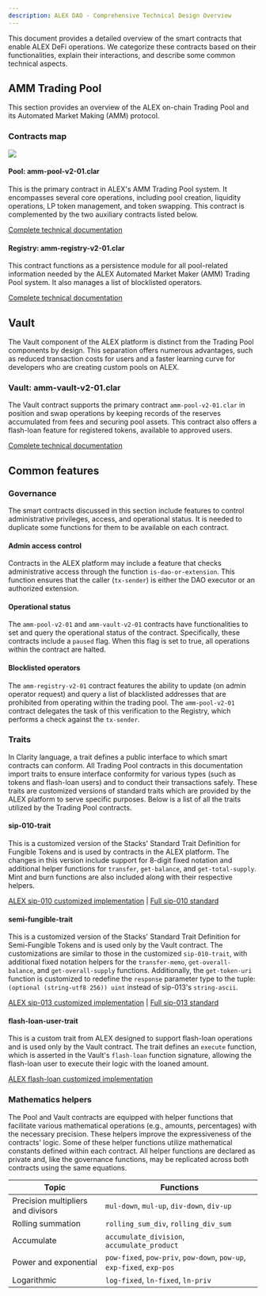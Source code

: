 ```yaml
---
description: ALEX DAO - Comprehensive Technical Design Overview
---
```


This document provides a detailed overview of the smart contracts that enable ALEX DeFi operations. We categorize these contracts based on their functionalities, explain their interactions, and describe some common technical aspects.

## AMM Trading Pool

This section provides an overview of the ALEX on-chain Trading Pool and its Automated Market Making (AMM) protocol.

### Contracts map

![](https://kroki.io/plantuml/svg/eNptjssKgzAQRfd-xeC2pK-1CP0AoQuX3YxxGgIxkZkoSOm_NyrFhW7vuefOMOmI3jiC_FFVUDO21ht4huBy-GS84aIpsetUn4ga7-p6O2uHXFya8uVDT4zRBi85oMDcOVCZjJXI005PtiRCXk-L_y9m34OVEQcXdxNvoqQJ8UgCJxDSA1ObxoQkrl8tYjb_BqrcbqxBSlb-A0UYXfM=)

#### Pool: amm-pool-v2-01.clar

This is the primary contract in ALEX's AMM Trading Pool system. It encompasses several core operations, including pool creation, liquidity operations, LP token management, and token swapping. This contract is complemented by the two auxiliary contracts listed below.

[Complete technical documentation](./amm-pool-v2-01.clar.md)

#### Registry: amm-registry-v2-01.clar

This contract functions as a persistence module for all pool-related information needed by the ALEX Automated Market Maker (AMM) Trading Pool system. It also manages a list of blocklisted operators.

[Complete technical documentation](./amm-registry-v2-01.clar.md)

## Vault

The Vault component of the ALEX platform is distinct from the Trading Pool components by design. This separation offers numerous advantages, such as reduced transaction costs for users and a faster learning curve for developers who are creating custom pools on ALEX.

### Vault: amm-vault-v2-01.clar

The Vault contract supports the primary contract `amm-pool-v2-01.clar` in position and swap operations by keeping records of the reserves accumulated from fees and securing pool assets. This contract also offers a flash-loan feature for registered tokens, available to approved users.

[Complete technical documentation](./amm-vault-v2-01.clar.md)

## Common features

### Governance

The smart contracts discussed in this section include features to control administrative privileges, access, and operational status. It is needed to duplicate some functions for them to be available on each contract.

#### Admin access control

Contracts in the ALEX platform may include a feature that checks administrative access through the function `is-dao-or-extension`. This function ensures that the caller (`tx-sender`) is either the DAO executor or an authorized extension.

#### Operational status

The `amm-pool-v2-01` and `amm-vault-v2-01` contracts have functionalities to set and query the operational status of the contract. Specifically, these contracts include a `paused` flag. When this flag is set to true, all operations within the contract are halted.

#### Blocklisted operators

The `amm-registry-v2-01` contract features the ability to update (on admin operator request) and query a list of blacklisted addresses that are prohibited from operating within the trading pool. The `amm-pool-v2-01` contract delegates the task of this verification to the Registry, which performs a check against the `tx-sender`.

### Traits

In Clarity language, a trait defines a public interface to which smart contracts can conform. All Trading Pool contracts in this documentation import traits to ensure interface conformity for various types (such as tokens and flash-loan users) and to conduct their transactions safely. These traits are customized versions of standard traits which are provided by the ALEX platform to serve specific purposes. Below is a list of all the traits utilized by the Trading Pool contracts.

#### sip-010-trait

This is a customized version of the Stacks' Standard Trait Definition for Fungible Tokens and is used by contracts in the ALEX platform. The changes in this version include support for 8-digit fixed notation and additional helper functions for `transfer`, `get-balance`, and `get-total-supply`. Mint and burn functions are also included along with their respective helpers.

[ALEX sip-010 customized implementation](https://github.com/alexgo-io/alex-dao-2/blob/main/contracts/traits/trait-sip-010.clar) | 
[Full sip-010 standard](https://github.com/stacksgov/sips/blob/main/sips/sip-010/sip-010-fungible-token-standard.md)

#### semi-fungible-trait

This is a customized version of the Stacks' Standard Trait Definition for Semi-Fungible Tokens and is used only by the Vault contract.
The customizations are similar to those in the customized `sip-010-trait`, with additional fixed notation helpers for the `transfer-memo`, `get-overall-balance`, and `get-overall-supply` functions. Additionally, the `get-token-uri` function is customized to redefine the `response` parameter type to the tuple: `(optional (string-utf8 256)) uint` instead of sip-013's `string-ascii`.

[ALEX sip-013 customized implementation](https://github.com/alexgo-io/alex-dao-2/blob/main/contracts/traits/trait-semi-fungible.clar) | 
[Full sip-013 standard](https://github.com/stacksgov/sips/blob/main/sips/sip-013/sip-013-semi-fungible-token-standard.md)

#### flash-loan-user-trait

This is a custom trait from ALEX designed to support flash-loan operations and is used only by the Vault contract. The trait defines an `execute` function, which is asserted in the Vault's `flash-loan` function signature, allowing the flash-loan user to execute their logic with the loaned amount.

[ALEX flash-loan customized implementation](https://github.com/alexgo-io/alex-dao-2/blob/main/contracts/traits/trait-flash-loan-user.clar)

### Mathematics helpers

The Pool and Vault contracts are equipped with helper functions that facilitate various mathematical operations (e.g., amounts, percentages) with the necessary precision. These helpers improve the expressiveness of the contracts' logic. Some of these helper functions utilize mathematical constants defined within each contract. All helper functions are declared as private and, like the governance functions, may be replicated across both contracts using the same equations.

|Topic|Functions|
|--|--|
|Precision multipliers and divisors|`mul-down`, `mul-up`, `div-down`, `div-up`|
|Rolling summation|`rolling_sum_div`, `rolling_div_sum`|
|Accumulate|`accumulate_division`, `accumulate_product`|
|Power and exponential|`pow-fixed`, `pow-priv`, `pow-down`, `pow-up`, `exp-fixed`, `exp-pos`|
|Logarithmic|`log-fixed`, `ln-fixed`, `ln-priv`|
